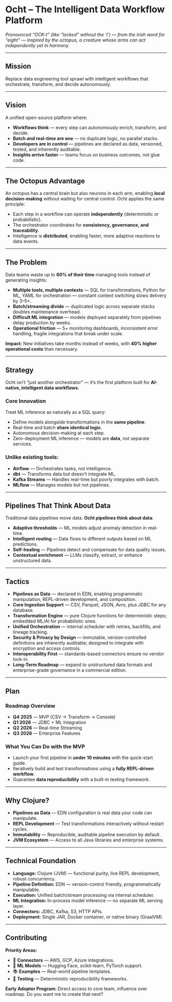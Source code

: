 # **Ocht** – The Intelligent Data Workflow Platform

*Pronounced “OCK-t” (like “locked” without the ‘l’) — from the Irish word for “eight” — inspired by the octopus, a creature whose arms can act independently yet in harmony.*

---

## **Mission**

Replace data engineering tool sprawl with intelligent workflows that orchestrate, transform, and decide autonomously.

---

## **Vision**

A unified open-source platform where:

* **Workflows think** — every step can autonomously enrich, transform, and decide.
* **Batch and real-time are one** — no duplicate logic, no parallel stacks.
* **Developers are in control** — pipelines are declared as data, versioned, tested, and inherently auditable.
* **Insights arrive faster** — teams focus on business outcomes, not glue code.

---

## **The Octopus Advantage**

An octopus has a central brain but also neurons in each arm, enabling **local decision-making** without waiting for central control.
Ocht applies the same principle:

* Each step in a workflow can operate **independently** (deterministic or probabilistic).
* The orchestrator coordinates for **consistency, governance, and traceability**.
* Intelligence is **distributed**, enabling faster, more adaptive reactions to data events.

---

## **The Problem**

Data teams waste up to **60% of their time** managing tools instead of generating insights:

* **Multiple tools, multiple contexts** — SQL for transformations, Python for ML, YAML for orchestration — constant context switching slows delivery by 3–5×.
* **Batch/streaming divide** — duplicated logic across separate stacks doubles maintenance overhead.
* **Difficult ML integration** — models deployed separately from pipelines delay production by weeks.
* **Operational friction** — 5+ monitoring dashboards, inconsistent error handling, fragile integrations that break under scale.

**Impact:** New initiatives take months instead of weeks, with **40% higher operational costs** than necessary.

---

## **Strategy**

Ocht isn’t “just another orchestrator” — it’s the first platform built for **AI-native, intelligent data workflows**.

### **Core Innovation**

Treat ML inference as naturally as a SQL query:

* Define models alongside transformations in the **same pipeline**.
* Real-time and batch **share identical logic**.
* Autonomous decision-making at each step.
* Zero-deployment ML inference — models are **data**, not separate services.

### **Unlike existing tools**:

* **Airflow** — Orchestrates tasks, not intelligence.
* **dbt** — Transforms data but doesn’t integrate ML.
* **Kafka Streams** — Handles real-time but poorly integrates with batch.
* **MLflow** — Manages models but not pipelines.

---

## **Pipelines That Think About Data**

Traditional data pipelines move data.
**Ocht pipelines think about data**:

* **Adaptive thresholds** — ML models adjust anomaly detection in real-time.
* **Intelligent routing** — Data flows to different outputs based on ML predictions.
* **Self-healing** — Pipelines detect and compensate for data quality issues.
* **Contextual enrichment** — LLMs classify, extract, or enhance unstructured data.

---

## **Tactics**

* **Pipelines as Data** — declared in EDN, enabling programmatic manipulation, REPL-driven development, and composition.
* **Core Ingestion Support** — CSV, Parquet, JSON, Avro, plus JDBC for any database.
* **Transformation Engine** — pure Clojure functions for deterministic steps; embedded ML/AI for probabilistic ones.
* **Unified Orchestration** — internal scheduler with retries, backfills, and lineage tracking.
* **Security & Privacy by Design** — immutable, version-controlled definitions are inherently auditable; designed to integrate with encryption and access controls.
* **Interoperability First** — standards-based connectors ensure no vendor lock-in.
* **Long-Term Roadmap** — expand to unstructured data formats and enterprise-grade governance in a commercial edition.

---

## **Plan**

### **Roadmap Overview**

* **Q4 2025** — MVP (CSV → Transform → Console)
* **Q1 2026** — JDBC + ML Integration
* **Q2 2026** — Real-time Streaming
* **Q3 2026** — Enterprise Features

### **What You Can Do with the MVP**

* Launch your first pipeline in **under 10 minutes** with the quick-start guide.
* Iteratively build and test transformations using a **fully REPL-driven workflow**.
* Guarantee **data reproducibility** with a built-in testing framework.

---

## **Why Clojure?**

* **Pipelines as Data** — EDN configuration is real data your code can manipulate.
* **REPL Development** — Test transformations interactively without restart cycles.
* **Immutability** — Reproducible, auditable pipeline execution by default.
* **JVM Ecosystem** — Access to all Java libraries and enterprise systems.

---

## **Technical Foundation**

* **Language:** Clojure (JVM) — functional purity, live REPL development, robust concurrency.
* **Pipeline Definition:** EDN — version-control friendly, programmatically manipulable.
* **Execution:** Unified batch/stream processing via internal scheduler.
* **ML Integration:** In-process model inference — no separate ML serving layer.
* **Connectors:** JDBC, Kafka, S3, HTTP APIs.
* **Deployment:** Single JAR, Docker container, or native binary (GraalVM).

---

## **Contributing**

**Priority Areas:**

* 🔧 **Connectors** — AWS, GCP, Azure integrations.
* 🧠 **ML Models** — Hugging Face, scikit-learn, PyTorch support.
* 📚 **Examples** — Real-world pipeline templates.
* 🧪 **Testing** — Deterministic reproducibility frameworks.

**Early Adopter Program:** Direct access to core team, influence over roadmap.
Do you want me to create that next?

